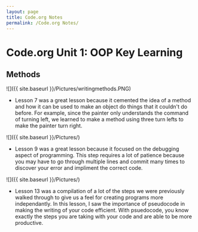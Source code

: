 ```yaml
---
layout: page
title: Code.org Notes
permalink: /Code.org Notes/
---
```

# Code.org Unit 1: OOP Key Learning 
## Methods 
![]({{ site.baseurl }}/Pictures/writingmethods.PNG)
- Lesson 7 was a great lesson because it cemented the idea of a method and how it can be used to make an object do things that it couldn't do before. For example, since the painter only understands the command of turning left, we learned to make a method using three turn lefts to make the painter turn right.

![]({{ site.baseurl }}/Pictures/)
- Lesson 9 was a great lesson because it focused on the debugging aspect of programming. This step requires a lot of patience because you may have to go through multiple lines and commit many times to discover your error and impliment the correct code. 

![]({{ site.baseurl }}/Pictures/)
- Lesson 13 was a compilation of a lot of the steps we were previously walked through to give us a feel for creating programs more independantly. In this lesson, I saw the importance of pseudocode in making the writing of your code efficient. With psuedocode, you know exactly the steps you are taking with your code and are able to be more productive. 